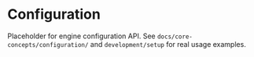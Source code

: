 # Configuration

Placeholder for engine configuration API. See `docs/core-concepts/configuration/` and `development/setup` for real usage examples.
